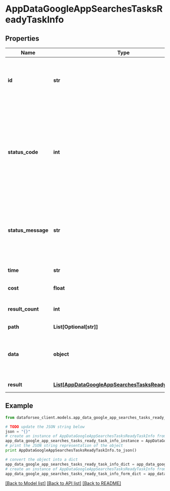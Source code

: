 # AppDataGoogleAppSearchesTasksReadyTaskInfo


## Properties

Name | Type | Description | Notes
------------ | ------------- | ------------- | -------------
**id** | **str** | task identifier unique task identifier in our system in the UUID format | [optional] 
**status_code** | **int** | status code of the task generated by DataForSEO, can be within the following range: 10000-60000 you can find the full list of the response codes here | [optional] 
**status_message** | **str** | informational message of the task you can find the full list of general informational messages here | [optional] 
**time** | **str** | execution time, seconds | [optional] 
**cost** | **float** | total tasks cost, USD | [optional] 
**result_count** | **int** | number of elements in the result array | [optional] 
**path** | **List[Optional[str]]** | URL path | [optional] 
**data** | **object** | contains the same parameters that you specified in the POST request | [optional] 
**result** | [**List[AppDataGoogleAppSearchesTasksReadyResultInfo]**](AppDataGoogleAppSearchesTasksReadyResultInfo.md) | array of results | [optional] 

## Example

```python
from dataforseo_client.models.app_data_google_app_searches_tasks_ready_task_info import AppDataGoogleAppSearchesTasksReadyTaskInfo

# TODO update the JSON string below
json = "{}"
# create an instance of AppDataGoogleAppSearchesTasksReadyTaskInfo from a JSON string
app_data_google_app_searches_tasks_ready_task_info_instance = AppDataGoogleAppSearchesTasksReadyTaskInfo.from_json(json)
# print the JSON string representation of the object
print AppDataGoogleAppSearchesTasksReadyTaskInfo.to_json()

# convert the object into a dict
app_data_google_app_searches_tasks_ready_task_info_dict = app_data_google_app_searches_tasks_ready_task_info_instance.to_dict()
# create an instance of AppDataGoogleAppSearchesTasksReadyTaskInfo from a dict
app_data_google_app_searches_tasks_ready_task_info_form_dict = app_data_google_app_searches_tasks_ready_task_info.from_dict(app_data_google_app_searches_tasks_ready_task_info_dict)
```
[[Back to Model list]](../README.md#documentation-for-models) [[Back to API list]](../README.md#documentation-for-api-endpoints) [[Back to README]](../README.md)


